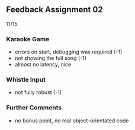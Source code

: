 ## Feedback Assignment 02

11/15

### Karaoke Game

- errors on start, debugging was required (-1)
- not showing the full song (-1)
- almost no latency, nice

### Whistle Input

- not fully robust (-1)

### Further Comments

- no bonus point, no real object-orientated code
